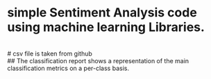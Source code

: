 # simple Sentiment Analysis code using machine learning Libraries.
<br>
# csv file is taken from github 
<br>
## The classification report shows a representation of the main classification metrics on a per-class basis.
